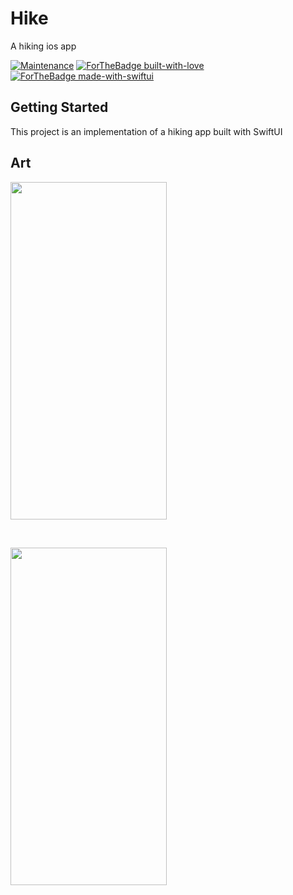 # Hike

A hiking ios app 
<p align="center">

[![Maintenance](https://img.shields.io/badge/Maintained%3F-yes-green.svg)](https://github.com/iamEtornam/Hike/graphs/commit-activity)
[![ForTheBadge built-with-love](http://ForTheBadge.com/images/badges/built-with-love.svg)](https://github.com/iamEtornam/)
[![ForTheBadge made-with-swiftui](https://img.shields.io/badge/IOS-IOS%20Supported-lightgrey.svg)](https://apple.com)
</p>


## Getting Started

This project is an implementation of a hiking app built with SwiftUI

## Art

<p>
<img src="https://raw.githubusercontent.com/iamEtornam/Hike/main/screenshot/art_1.jpg" width="250"  height="540"/>
</p>

<br>
<p>
<img src="https://raw.githubusercontent.com/iamEtornam/Hike/main/screenshot/art_2.jpg" width="250"  height="540"/>
</p>
